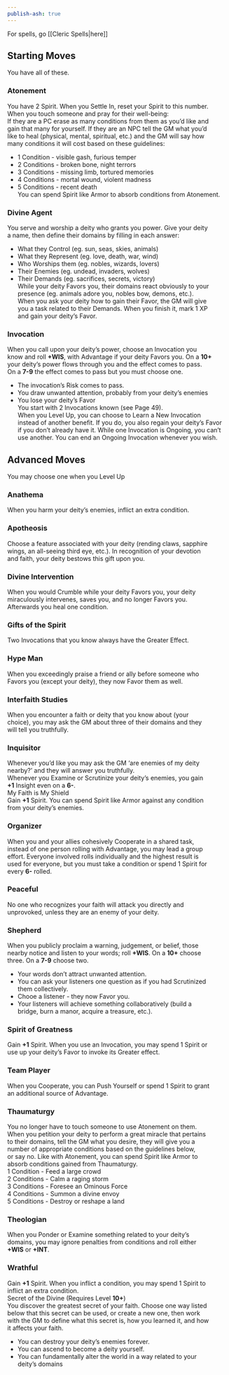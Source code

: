 ```yaml
---  
publish-ash: true  
---  
```

For spells, go [[Cleric Spells|here]]  
## Starting Moves   
You have all of these.  
### Atonement  
You have 2 Spirit. When you Settle In, reset your Spirit to this number.  
When you touch someone and pray for their well-being:  
If they are a PC erase as many conditions from them as you’d like and  
gain that many for yourself. If they are an NPC tell the GM what you’d  
like to heal (physical, mental, spiritual, etc.) and the GM will say how  
many conditions it will cost based on these guidelines:  
- 1 Condition - visible gash, furious temper  
- 2 Conditions - broken bone, night terrors  
- 3 Conditions - missing limb, tortured memories  
- 4 Conditions - mortal wound, violent madness  
- 5 Conditions - recent death  
You can spend Spirit like Armor to absorb conditions from Atonement.  
  
### Divine Agent  
You serve and worship a deity who grants you power. Give your deity  
a name, then define their domains by filling in each answer:  
- What they Control (eg. sun, seas, skies, animals)  
- What they Represent (eg. love, death, war, wind)  
- Who Worships them (eg. nobles, wizards, lovers)  
- Their Enemies (eg. undead, invaders, wolves)  
- Their Demands (eg. sacrifices, secrets, victory)  
<span class="move-trigger">While your deity Favors you,</span> their domains react obviously to your  
presence (eg. animals adore you, nobles bow, demons, etc.).  
<span class="move-trigger">When you ask your deity how to gain their Favor,</span> the GM will give  
you a task related to their Demands. When you finish it, mark 1 XP  
and gain your deity’s Favor.  
  
### Invocation  
<span class="move-trigger">When you call upon your deity’s power,</span> choose an Invocation you  
know and roll **+WIS**, with Advantage if your deity Favors you. On a **10+**  
your deity’s power flows through you and the effect comes to pass.  
On a  **7-9** the effect comes to pass but you must choose one.  
- The invocation’s Risk comes to pass.  
- You draw unwanted attention, probably from your deity’s enemies  
- You lose your deity’s Favor  
You start with 2 Invocations known (see Page 49).  
<span class="move-trigger">When you Level Up,</span> you can choose to Learn a New Invocation  
instead of another benefit. If you do, you also regain your deity’s Favor  
if you don’t already have it. While one Invocation is Ongoing, you can’t  
use another. You can end an Ongoing Invocation whenever you wish.  
  
## Advanced Moves  
You may choose one when you Level Up  
### Anathema  
<span class="move-trigger">When you harm your deity’s enemies,</span> inflict an extra condition.  
  
### Apotheosis  
Choose a feature associated with your deity (rending claws, sapphire  
wings, an all-seeing third eye, etc.). In recognition of your devotion  
and faith, your deity bestows this gift upon you.  
  
### Divine Intervention  
<span class="move-trigger">When you would Crumble while your deity Favors you,</span> your deity  
miraculously intervenes, saves you, and no longer Favors you.  
Afterwards you heal one condition.  
  
### Gifts of the Spirit  
Two Invocations that you know always have the Greater Effect.  
  
### Hype Man  
When you exceedingly praise a friend or ally before someone who  
Favors you (except your deity), they now Favor them as well.  
  
### Interfaith Studies  
When you encounter a faith or deity that you know about (your  
choice), you may ask the GM about three of their domains and they  
will tell you truthfully.  
  
### Inquisitor  
Whenever you’d like you may ask the GM ‘are enemies of my deity  
nearby?’ and they will answer you truthfully.  
<span class="move-trigger">Whenever you Examine or Scrutinize your deity’s enemies,</span> you gain  
 **+1** Insight even on a  **6-**.  
My Faith is My Shield  
Gain  **+1** Spirit. You can spend Spirit like Armor against any condition  
from your deity’s enemies.  
  
### Organizer  
<span class="move-trigger">When you and your allies cohesively Cooperate in a shared task,</span>  
instead of one person rolling with Advantage, you may lead a group  
effort. Everyone involved rolls individually and the highest result is  
used for everyone, but you must take a condition or spend 1 Spirit for  
every  **6-** rolled.  
  
### Peaceful  
No one who recognizes your faith will attack you directly and  
unprovoked, unless they are an enemy of your deity.  
  
### Shepherd  
<span class="move-trigger">When you publicly proclaim a warning,</span> judgement, or belief, those  
nearby notice and listen to your words; roll **+WIS**. On a  **10+** choose  
three. On a  **7-9** choose two.  
- Your words don’t attract unwanted attention.  
- You can ask your listeners one question as if you had Scrutinized  
them collectively.  
- Chooe a listener - they now Favor you.  
- Your listeners will achieve something collaboratively (build a  
bridge, burn a manor, acquire a treasure, etc.).  
  
### Spirit of Greatness  
Gain  **+1** Spirit. When you use an Invocation, you may spend 1 Spirit or  
use up your deity’s Favor to invoke its Greater effect.  
  
### Team Player  
<span class="move-trigger">When you Cooperate,</span> you can Push Yourself or spend 1 Spirit to grant  
an additional source of Advantage.  
  
### Thaumaturgy  
You no longer have to touch someone to use Atonement on them.  
When you petition your deity to perform a great miracle that pertains  
to their domains, tell the GM what you desire, they will give you a  
number of appropriate conditions based on the guidelines below,  
or say no. Like with Atonement, you can spend Spirit like Armor to  
absorb conditions gained from Thaumaturgy.  
1 Condition - Feed a large crowd  
2 Conditions - Calm a raging storm  
3 Conditions - Foresee an Ominous Force  
4 Conditions - Summon a divine envoy  
5 Conditions - Destroy or reshape a land  
  
### Theologian  
When you Ponder or Examine something related to your deity’s  
domains, you may ignore penalties from conditions and roll either  
 **+WIS** or  **+INT**.  
  
### Wrathful  
Gain  **+1** Spirit. When you inflict a condition, you may spend 1 Spirit to  
inflict an extra condition.  
Secret of the Divine (Requires Level  **10+**)  
You discover the greatest secret of your faith. Choose one way listed  
below that this secret can be used, or create a new one, then work  
with the GM to define what this secret is, how you learned it, and how  
it affects your faith.  
- You can destroy your deity’s enemies forever.  
- You can ascend to become a deity yourself.  
- You can fundamentally alter the world in a way related to your  
deity’s domains